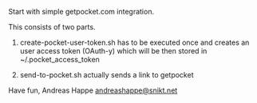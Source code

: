 Start with simple getpocket.com integration.

This consists of two parts.

1. create-pocket-user-token.sh has to be executed once and creates an user access token (OAuth-y) which will be then stored in ~/.pocket_access_token

2. send-to-pocket.sh actually sends a link to getpocket

Have fun,
Andreas Happe <andreashappe@snikt.net>
